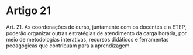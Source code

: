 # Artigo 21

Art. 21. As coordenações de curso, juntamente com os docentes e a ETEP, poderão organizar outras estratégias de atendimento da
carga horária, por meio de metodologias interativas, recursos didáticos e ferramentas pedagógicas que contribuam para a
aprendizagem.

